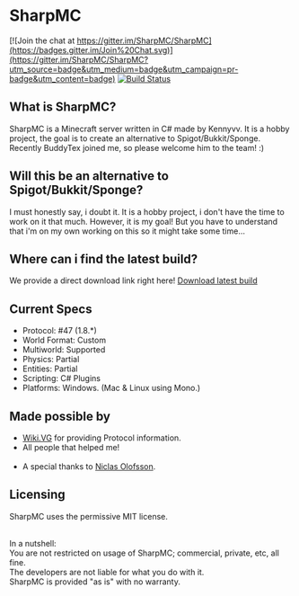 # SharpMC

[![Join the chat at https://gitter.im/SharpMC/SharpMC](https://badges.gitter.im/Join%20Chat.svg)](https://gitter.im/SharpMC/SharpMC?utm_source=badge&utm_medium=badge&utm_campaign=pr-badge&utm_content=badge)
[![Build Status](http://94.23.50.5:8080/buildStatus/icon?job=SharpMC)](http://94.23.50.5:8080/job/SharpMC/)

What is SharpMC?
----------------
SharpMC is a Minecraft server written in C# made by Kennyvv.
It is a hobby project, the goal is to create an alternative to Spigot/Bukkit/Sponge.
Recently BuddyTex joined me, so please welcome him to the team! :)

Will this be an alternative to Spigot/Bukkit/Sponge?
-------------------------------------------------------
I must honestly say, i doubt it. It is a hobby project, i don't have the time to work on it that much.
However, it is my goal! But you have to understand that i'm on my own working on this so it might take some time...

Where can i find the latest build?
----------------------------------
We provide a direct download link right here! [Download latest build](http://94.23.50.5:8080/job/SharpMC/lastSuccessfulBuild/artifact/*zip*/archive.zip)

Current Specs
-----------------
  - Protocol: #47 (1.8.*)
  - World Format: Custom
  - Multiworld: Supported
  - Physics: Partial
  - Entities: Partial
  - Scripting: C# Plugins
  - Platforms: Windows. (Mac & Linux using Mono.)

Made possible by
------------------
  - <a href="http://wiki.vg/">Wiki.VG</a> for providing Protocol information.<br>
  - All people that helped me!<br><br>
  - A special thanks to <a href="https://github.com/NiclasOlofsson/">Niclas Olofsson</a>.

Licensing
----------
SharpMC uses the permissive MIT license.<br><br>

In a nutshell:<br>
You are not restricted on usage of SharpMC; commercial, private, etc, all fine.<br>
The developers are not liable for what you do with it.<br>
SharpMC is provided "as is" with no warranty.<br>
